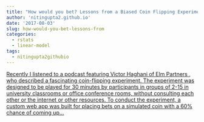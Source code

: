 ```yaml
---
title: "How would you bet? Lessons from a Biased Coin Flipping Experiment"
author: 'nitingupta2.github.io'
date: '2017-08-03'
slug: how-would-you-bet-lessons-from
categories:
  - rstats
  - linear-model
tags:
  - nitingupta2githubio
---
```


[Recently I listened to a podcast featuring Victor Haghani of Elm Partners , who described a fascinating coin-flipping experiment. The experiment was designed to be played for 30 minutes by participants in groups of 2-15 in university classrooms or office conference rooms, without consulting each other or the internet or other resources. To conduct the experiment, a custom web app was built for placing bets on a simulated coin with a 60% chance of coming up...<click to read more>](https://nitingupta2.github.io/posts/biased-coin-flipping-experiment/)

